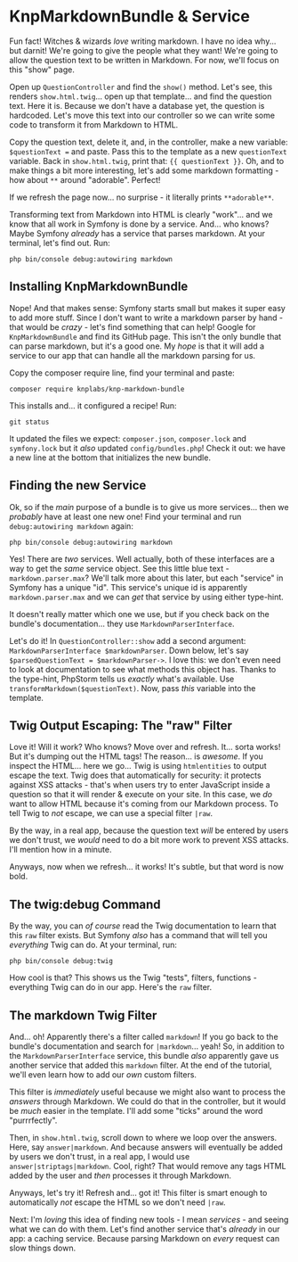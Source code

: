 # KnpMarkdownBundle & Service

Fun fact! Witches & wizards *love* writing markdown. I have no idea why... but
darnit! We're going to give the people what they want! We're going to allow the
question text to be written in Markdown. For now, we'll focus on this "show" page.

Open up `QuestionController` and find the `show()` method. Let's see,
this renders `show.html.twig`... open up that template... and find the question
text. Here it is. Because we don't have a database yet, the question is hardcoded.
Let's move this text into our controller so we can write some code to
transform it from Markdown to HTML.

Copy the question text, delete it, and, in the controller, make a new
variable: `$questionText =` and paste. Pass this to the template as a new
`questionText` variable. Back in `show.html.twig`, print that:
`{{ questionText }}`. Oh, and to make things a bit more interesting, let's
add some markdown formatting - how about `**` around "adorable". Perfect!

If we refresh the page now... no surprise - it literally prints `**adorable**`.

Transforming text from Markdown into HTML is clearly "work"... and we know
that all work in Symfony is done by a service. And... who knows? Maybe Symfony
*already* has a service that parses markdown. At your terminal, let's find out. Run:

```terminal
php bin/console debug:autowiring markdown
```

## Installing KnpMarkdownBundle

Nope! And that makes sense: Symfony starts small but makes it super easy to add more
stuff. Since I don't want to write a markdown parser by hand - that would
be *crazy* - let's find something that can help! Google for `KnpMarkdownBundle`
and find its GitHub page. This isn't the only bundle that can parse markdown, but
it's a good one. My *hope* is that it will add a service to our app that can handle
all the markdown parsing for us.

Copy the composer require line, find your terminal and paste:

```terminal
composer require knplabs/knp-markdown-bundle
```

This installs and... it configured a recipe! Run:

```terminal
git status
```

It updated the files we expect: `composer.json`, `composer.lock` and `symfony.lock` but it *also* updated `config/bundles.php`! Check it out: we
have a new line at the bottom that initializes the new bundle.

## Finding the new Service

Ok, so if the *main* purpose of a bundle is to give us more services... then we
*probably* have at least one new one! Find your terminal and run
`debug:autowiring markdown` again:

```terminal-silent
php bin/console debug:autowiring markdown
```

Yes! There are *two* services. Well actually, both of these interfaces are a way
to get the *same* service object. See this little blue text - `markdown.parser.max`?
We'll talk more about this later, but each "service" in Symfony has a unique "id".
This service's unique id is apparently `markdown.parser.max` and we can *get* that
service by using either type-hint.

It doesn't really matter which one we use, but if you check back on the bundle's
documentation... they use `MarkdownParserInterface`.

Let's do it! In `QuestionController::show` add a second argument:
`MarkdownParserInterface $markdownParser`. Down below, let's say
`$parsedQuestionText = $markdownParser->`. I love this: we don't even need to look
at documentation to see what methods this object has. Thanks to the type-hint,
PhpStorm tells us *exactly* what's available. Use `transformMarkdown($questionText)`.
Now, pass *this* variable into the template.

## Twig Output Escaping: The "raw" Filter

Love it! Will it work? Who knows? Move over and refresh. It... sorta works! But
it's dumping out the HTML tags! The reason... is *awesome*. If you inspect the
HTML... here we go... Twig is using `htmlentities` to output escape the text. Twig
does that automatically for security: it protects against XSS attacks - that's when
users try to enter JavaScript inside a question so that it will render & execute
on your site. In this case, we *do* want to allow HTML because it's coming from
our Markdown process. To tell Twig to *not* escape, we can use a special filter
`|raw`.

By the way, in a real app, because the question text *will* be entered by users
we don't trust, we *would* need to do a bit more work to prevent XSS attacks. I'll
mention how in a minute.

Anyways, now when we refresh... it works! It's subtle, but that word is now bold.

## The twig:debug Command

By the way, you can *of course* read the Twig documentation to learn that this
`raw` filter exists. But Symfony *also* has a command that will tell you *everything*
Twig can do. At your terminal, run:

```terminal
php bin/console debug:twig
```

How cool is that? This shows us the Twig "tests", filters, functions - everything
Twig can do in our app. Here's the `raw` filter.

## The markdown Twig Filter

And... oh! Apparently there's a filter called `markdown`! If you go back to the
bundle's documentation and search for `|markdown`... yeah! So, in addition to the
`MarkdownParserInterface` service, this bundle *also* apparently gave us another
service that added this `markdown` filter. At the end of the tutorial, we'll even
learn how to add our *own* custom filters.

This filter is *immediately* useful because we might also want to process the
*answers* through Markdown. We could do that in the controller, but it would
be *much* easier in the template. I'll add some "ticks" around the word "purrrfectly".

Then, in `show.html.twig`, scroll down to where we loop over the answers. Here,
say `answer|markdown`. And because answers will eventually be added by users
we don't trust, in a real app, I would use `answer|striptags|markdown`. Cool, right?
That would remove any tags HTML added by the user and *then* processes it through
Markdown.

Anyways, let's try it! Refresh and... got it! This filter is smart enough to
automatically *not* escape the HTML so we don't need `|raw`.

Next: I'm *loving* this idea of finding new tools - I mean *services* - and seeing
what we can do with them. Let's find another service that's *already* in our app:
a caching service. Because parsing Markdown on *every* request can slow things down.
